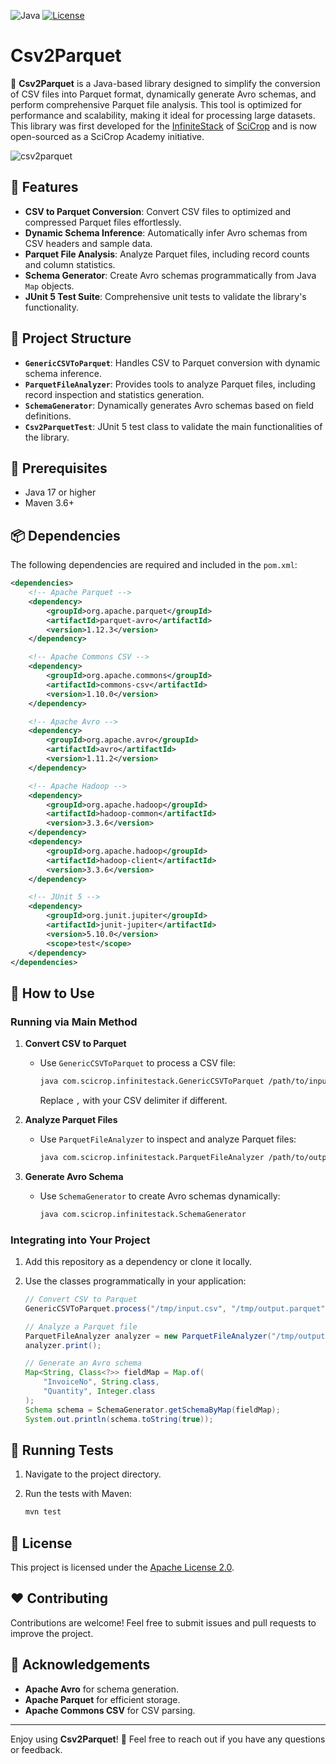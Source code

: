 ![Java](https://img.shields.io/badge/Java-17-orange) [![License](https://img.shields.io/badge/License-Apache%202.0-blue.svg)](https://opensource.org/licenses/Apache-2.0)

# Csv2Parquet

🚀 **Csv2Parquet** is a Java-based library designed to simplify the conversion of CSV files into Parquet format, dynamically generate Avro schemas, and perform comprehensive Parquet file analysis. This tool is optimized for performance and scalability, making it ideal for processing large datasets. This library was first developed for the [InfiniteStack](https://infinitestack.ai) of [SciCrop](https://scicrop.com) and is now open-sourced as a SciCrop Academy initiative.

![csv2parquet](https://github.com/user-attachments/assets/90465861-fa1f-446d-ae50-8938deb07181)

## 🌟 Features

- **CSV to Parquet Conversion**: Convert CSV files to optimized and compressed Parquet files effortlessly.
- **Dynamic Schema Inference**: Automatically infer Avro schemas from CSV headers and sample data.
- **Parquet File Analysis**: Analyze Parquet files, including record counts and column statistics.
- **Schema Generator**: Create Avro schemas programmatically from Java `Map` objects.
- **JUnit 5 Test Suite**: Comprehensive unit tests to validate the library's functionality.

## 📂 Project Structure

- **`GenericCSVToParquet`**: Handles CSV to Parquet conversion with dynamic schema inference.
- **`ParquetFileAnalyzer`**: Provides tools to analyze Parquet files, including record inspection and statistics generation.
- **`SchemaGenerator`**: Dynamically generates Avro schemas based on field definitions.
- **`Csv2ParquetTest`**: JUnit 5 test class to validate the main functionalities of the library.

## 🔧 Prerequisites

- Java 17 or higher
- Maven 3.6+

## 📦 Dependencies

The following dependencies are required and included in the `pom.xml`:

```xml
<dependencies>
    <!-- Apache Parquet -->
    <dependency>
        <groupId>org.apache.parquet</groupId>
        <artifactId>parquet-avro</artifactId>
        <version>1.12.3</version>
    </dependency>

    <!-- Apache Commons CSV -->
    <dependency>
        <groupId>org.apache.commons</groupId>
        <artifactId>commons-csv</artifactId>
        <version>1.10.0</version>
    </dependency>

    <!-- Apache Avro -->
    <dependency>
        <groupId>org.apache.avro</groupId>
        <artifactId>avro</artifactId>
        <version>1.11.2</version>
    </dependency>

    <!-- Apache Hadoop -->
    <dependency>
        <groupId>org.apache.hadoop</groupId>
        <artifactId>hadoop-common</artifactId>
        <version>3.3.6</version>
    </dependency>
    <dependency>
        <groupId>org.apache.hadoop</groupId>
        <artifactId>hadoop-client</artifactId>
        <version>3.3.6</version>
    </dependency>

    <!-- JUnit 5 -->
    <dependency>
        <groupId>org.junit.jupiter</groupId>
        <artifactId>junit-jupiter</artifactId>
        <version>5.10.0</version>
        <scope>test</scope>
    </dependency>
</dependencies>
```

## 🚀 How to Use

### Running via Main Method

1. **Convert CSV to Parquet**
   - Use `GenericCSVToParquet` to process a CSV file:

     ```bash
     java com.scicrop.infinitestack.GenericCSVToParquet /path/to/input.csv /path/to/output.parquet ,
     ```
     Replace `,` with your CSV delimiter if different.

2. **Analyze Parquet Files**
   - Use `ParquetFileAnalyzer` to inspect and analyze Parquet files:

     ```bash
     java com.scicrop.infinitestack.ParquetFileAnalyzer /path/to/output.parquet
     ```

3. **Generate Avro Schema**
   - Use `SchemaGenerator` to create Avro schemas dynamically:

     ```bash
     java com.scicrop.infinitestack.SchemaGenerator
     ```

### Integrating into Your Project

1. Add this repository as a dependency or clone it locally.
2. Use the classes programmatically in your application:

   ```java
   // Convert CSV to Parquet
   GenericCSVToParquet.process("/tmp/input.csv", "/tmp/output.parquet", ',');

   // Analyze a Parquet file
   ParquetFileAnalyzer analyzer = new ParquetFileAnalyzer("/tmp/output.parquet");
   analyzer.print();

   // Generate an Avro schema
   Map<String, Class<?>> fieldMap = Map.of(
       "InvoiceNo", String.class,
       "Quantity", Integer.class
   );
   Schema schema = SchemaGenerator.getSchemaByMap(fieldMap);
   System.out.println(schema.toString(true));
   ```

## 🧪 Running Tests

1. Navigate to the project directory.
2. Run the tests with Maven:

   ```bash
   mvn test
   ```

## 📝 License

This project is licensed under the [Apache License 2.0](LICENSE).

## ❤️ Contributing

Contributions are welcome! Feel free to submit issues and pull requests to improve the project.

## 🌟 Acknowledgements

- **Apache Avro** for schema generation.
- **Apache Parquet** for efficient storage.
- **Apache Commons CSV** for CSV parsing.

---

Enjoy using **Csv2Parquet**! 🌟 Feel free to reach out if you have any questions or feedback.
